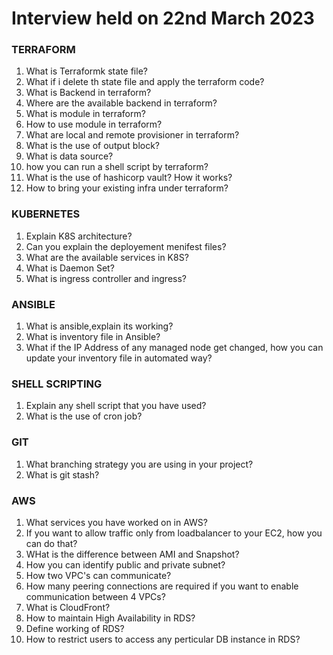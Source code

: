 # Interview held on 22nd March 2023


### TERRAFORM

1. What is Terraformk state file?
2. What if i delete th state file and apply the terraform code?
3. What is Backend in terraform?
4. Where are the available backend in terraform?
5. What is module in terraform?
6. How to use module in terraform?
7. What are local and remote provisioner in terraform?
8. What is the use of output block?
9. What is data source?
10. how you can run a shell script by terraform?
11. What is the use of hashicorp vault? How it works?
12. How to bring your existing infra under terraform?

### KUBERNETES

1. Explain K8S architecture?
2. Can you explain the deployement menifest files?
3. What are the available services in K8S?
4. What is Daemon Set?
5. What is ingress controller and ingress?

### ANSIBLE

1. What is ansible,explain its working?
2. What is inventory file in Ansible?
3. What if the IP Address of any managed node get changed, how you can update your inventory file in automated way?

### SHELL SCRIPTING

1. Explain any shell script that you have used?
2. What is the use of cron job?

### GIT

1. What branching strategy you are using in your project?
2. What is git stash?

### AWS

1. What services you have worked on in AWS?
2. If you want to allow traffic only from loadbalancer to your EC2, how you can do that?
3. WHat is the difference between AMI and Snapshot?
4. How you can identify public and private subnet?
5. How two VPC's can communicate?
6. How many peering connections are required if you want to enable communication between 4 VPCs?
7. What is CloudFront?
8. How to maintain High Availability in RDS?
9. Define working of RDS?
10. How to restrict users to access any perticular DB instance in RDS?
